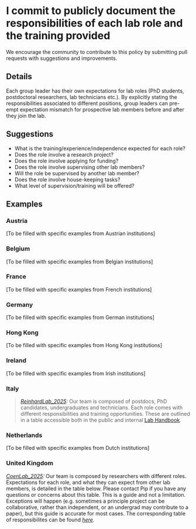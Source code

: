# I commit to publicly document the responsibilities of each lab role and the training provided

We encourage the community to contribute to this policy by submitting pull requests with suggestions and improvements.

## Details
Each group leader has their own expectations for lab roles (PhD students, postdoctoral researchers, lab technicians etc.). By explicitly stating the responsibilities associated to different positions, group leaders can pre-empt expectation mismatch for prospective lab members before and after they join the lab.

## Suggestions
- What is the training/experience/independence expected for each role?
- Does the role involve a research project?
- Does the role involve applying for funding?
- Does the role involve supervising other lab members?
- Will the role be supervised by another lab member?
- Does the role involve house-keeping tasks?
- What level of supervision/training will be offered?

## Examples

### Austria
[To be filled with specific examples from Austrian institutions]

### Belgium
[To be filled with specific examples from Belgian institutions]

### France
[To be filled with specific examples from French institutions]

### Germany
[To be filled with specific examples from German institutions]

### Hong Kong
[To be filled with specific examples from Hong Kong institutions]

### Ireland
[To be filled with specific examples from Irish institutions]

### Italy
>_[ReinhardLab_2025](https://reinhardlab.org/philosophy):_ Our team is composed of postdocs, PhD candidates, undergraduates and technicians. Each role comes with different responsibilities and training opportunities. These are outlined in a table accessible both in the public and internal [Lab Handbook](https://drive.google.com/file/d/1FVUqOQC4R48ENKyJsKzS7PNwspzAZaDL/view).

### Netherlands
[To be filled with specific examples from Dutch institutions]

### United Kingdom
_[CoenLab_2025](https://coen-lab.com/):_ Our team is composed by researchers with different roles. Expectations for each role, and what they can expect from other lab members, is detailed in the table below. Please contact Pip if you have any questions or concerns about this table. This is a guide and not a limitation. Exceptions will happen (e.g. sometimes a principle project can be collaborative, rather than independent, or an undergrad may contribute to a paper), but this guide is accurate for most cases. The corresponding table of responsibilites can be found _[here](https://coen-lab.com/lab-life/#Role-Expectations)._

